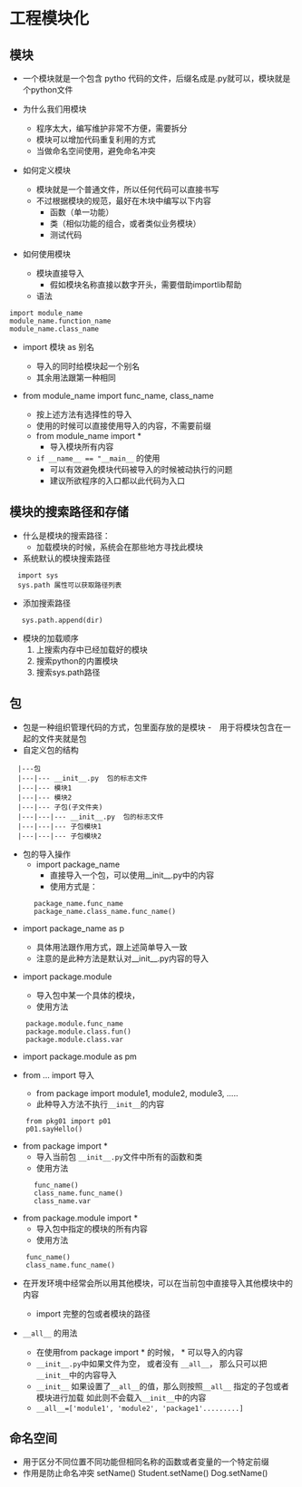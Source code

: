 # 工程模块化

## 模块
- 一个模块就是一个包含 pytho 代码的文件，后缀名成是.py就可以，模块就是个python文件
- 为什么我们用模块
  - 程序太大，编写维护非常不方便，需要拆分
  - 模块可以增加代码重复利用的方式
  - 当做命名空间使用，避免命名冲突
- 如何定义模块
  - 模块就是一个普通文件，所以任何代码可以直接书写
  - 不过根据模块的规范，最好在木块中编写以下内容
    - 函数（单一功能）
    - 类（相似功能的组合，或者类似业务模块） 
    - 测试代码
        
- 如何使用模块
  - 模块直接导入
    - 假如模块名称直接以数字开头，需要借助importlib帮助
  - 语法
```
import module_name
module_name.function_name
module_name.class_name
```
- import 模块 as 别名
  - 导入的同时给模块起一个别名
  - 其余用法跟第一种相同    

- from module_name import func_name, class_name
  - 按上述方法有选择性的导入
  - 使用的时候可以直接使用导入的内容，不需要前缀
  - from module_name import *
      - 导入模块所有内容
  - `if __name__ == "__main__` 的使用
    - 可以有效避免模块代码被导入的时候被动执行的问题
    - 建议所欲程序的入口都以此代码为入口
    
## 模块的搜索路径和存储
- 什么是模块的搜索路径：
  - 加载模块的时候，系统会在那些地方寻找此模块
- 系统默认的模块搜索路径
```
  import sys
  sys.path 属性可以获取路径列表
```
- 添加搜索路径
```    
   sys.path.append(dir)
```
- 模块的加载顺序
  1. 上搜索内存中已经加载好的模块
  2. 搜索python的内置模块
  3. 搜索sys.path路径 
   
## 包
  - 包是一种组织管理代码的方式，包里面存放的是模块
  -　用于将模块包含在一起的文件夹就是包
  - 自定义包的结构
```
  |---包
  |---|--- __init__.py  包的标志文件
  |---|--- 模块1
  |---|--- 模块2
  |---|--- 子包(子文件夹)
  |---|---|--- __init__.py  包的标志文件
  |---|---|--- 子包模块1
  |---|---|--- 子包模块2
```
- 包的导入操作
  - import package_name
    - 直接导入一个包，可以使用__init__.py中的内容
    - 使用方式是：
```
      package_name.func_name
      package_name.class_name.func_name()
```
  - import package_name as p
    - 具体用法跟作用方式，跟上述简单导入一致  
    - 注意的是此种方法是默认对__init__.py内容的导入    
  
  - import package.module
    - 导入包中某一个具体的模块，
    - 使用方法
```
    package.module.func_name
    package.module.class.fun()
    package.module.class.var
```
  - import package.module as pm 
          
    
- from ... import 导入
  - from package import module1, module2, module3, ..... 
  - 此种导入方法不执行`__init__`的内容
```
    from pkg01 import p01
    p01.sayHello()
```
  - from package import *
    - 导入当前包 `__init__.py`文件中所有的函数和类
    - 使用方法
```
      func_name()
      class_name.func_name()
      class_name.var
```
- from package.module import *
  - 导入包中指定的模块的所有内容    
  - 使用方法
```
    func_name()
    class_name.func_name()
```  
- 在开发环境中经常会所以用其他模块，可以在当前包中直接导入其他模块中的内容
  - import 完整的包或者模块的路径
    
- `__all__` 的用法
  - 在使用from package import * 的时候， * 可以导入的内容  
  - `__init__.py`中如果文件为空， 或者没有 `__all__`， 那么只可以把`__init__`中的内容导入
  - `__init__` 如果设置了`__all__`的值，那么则按照`__all__` 指定的子包或者模块进行加载
  如此则不会载入`__init__`中的内容
  - `__all__=['module1', 'module2', 'package1'.........]`
    
## 命名空间
  - 用于区分不同位置不同功能但相同名称的函数或者变量的一个特定前缀
  - 作用是防止命名冲突
    setName()
    Student.setName()
    Dog.setName()